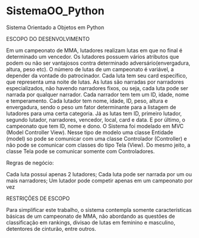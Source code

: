 # SistemaOO_Python
Sistema Orientado a Objetos em Python

ESCOPO DO DESENVOLVIMENTO

  Em um campeonato de MMA, lutadores realizam lutas em que no final é determinado um vencedor. Os lutadores possuem vários atributos que podem ou não ser vantajosos contra determinado adversário(envergadura, altura, peso etc). 
  O número de lutas de um campeonato é variável, a depender da vontade do patrocinador. Cada luta tem seu card específico, que representa uma noite de lutas. As lutas são narradas por narradores especializados, não havendo narradores fixos, ou seja, cada luta pode ser narrada por qualquer narrador.
  Cada narrador tem tem um ID, idade, nome e temperamento. Cada lutador tem nome, idade, ID, peso, altura e envergadura, sendo o peso um fator determinante para a listagem de lutadores para uma certa categoria. Já as lutas tem ID, primeiro lutador, segundo lutador, narradores, vencedor, local, card e data. E por último, o campeonato que tem ID, nome e dono.
  O Sistema foi modelado em MVC (Model Controller View). Nesse tipo de modelo uma classe Entidade (model) so pode se comunicar com uma classe Controlador (Controller) e não pode se comunicar com classes do tipo Tela (View). Do mesmo jeito, a classe Tela pode se comunicar somente com Controladores.

Regras de negócio:

  Cada luta possui apenas 2 lutadores;
  Cada luta pode ser narrada por um ou mais narradores;
  Um lutador pode competir apenas em um campeonato por vez


RESTRIÇÕES DE ESCOPO

Para simplificar este trabalho, o sistema contempla somente características básicas de um campeonato de MMA, não abordando as questões de classificação em rankings, divisao de lutas em feminino e masculino, detentores de cinturão, entre outros.
